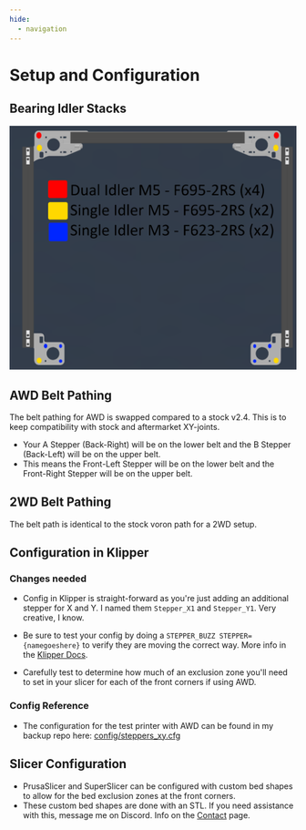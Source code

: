 ```yaml
---
hide:
  - navigation
---
```

# Setup and Configuration

## Bearing Idler Stacks

![Idler Locations](images/Idler_Locations.png)

## AWD Belt Pathing

The belt pathing for AWD is swapped compared to a stock v2.4. This is to keep compatibility with stock and aftermarket XY-joints. 

 * Your A Stepper (Back-Right) will be on the lower belt and the B Stepper (Back-Left) will be on the upper belt. 
 * This means the Front-Left Stepper will be on the lower belt and the Front-Right Stepper will be on the upper belt.

## 2WD Belt Pathing

The belt path is identical to the stock voron path for a 2WD setup.

## Configuration in Klipper

### Changes needed

* Config in Klipper is straight-forward as you're just adding an additional stepper for X and Y. I named them `Stepper_X1` and `Stepper_Y1`. Very creative, I know.

* Be sure to test your config by doing a `STEPPER_BUZZ STEPPER={namegoeshere}` to verify they are moving the correct way. More info in the [Klipper Docs](https://www.klipper3d.org/Config_checks.html#verify-stepper-motors).

* Carefully test to determine how much of an exclusion zone you'll need to set in your slicer for each of the front corners if using AWD.

### Config Reference

* The configuration for the test printer with AWD can be found in my backup repo here: [config/steppers_xy.cfg](https://github.com/aTinyShellScript/AWDoom_Klipper_Backup/blob/master/config/steppers_xy.cfg)

## Slicer Configuration

* PrusaSlicer and SuperSlicer can be configured with custom bed shapes to allow for the bed exclusion zones at the front corners.
* These custom bed shapes are done with an STL. If you need assistance with this, message me on Discord. Info on the [Contact](/contact) page.